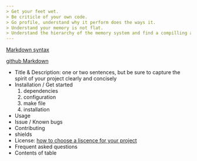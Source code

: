 ```yaml
---
> Get your feet wet.
> Be criticle of your own code.
> Go profile, understand why it perform does the ways it.
> Understand your memory is not flat.
> Understand the hierarchy of the memory system and find a compilling application.
---
```



[Markdown syntax](https://help.github.com/articles/basic-writing-and-formatting-syntax/)

[github Markdown](https://guides.github.com/features/mastering-markdown/)

- Title & Description: one or two sentences, but be sure to capture the spirit of your project clearly and concisely
- Installation / Get started
  1. dependencies
  2. configuration
  3. make file
  4. installation
- Usage
- Issue / Known bugs
- Contributing
- shields
- License: [how to choose a liscence for your project](https://choosealicense.com/)
- Frequent asked questions
- Contents of table
